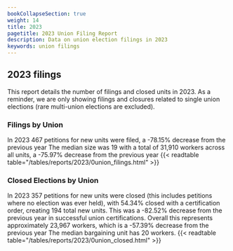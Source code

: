 ```yaml
---
bookCollapseSection: true
weight: 14
title: 2023
pagetitle: 2023 Union Filing Report
description: Data on union election filings in 2023
keywords: union filings
---
```


## 2023 filings

This report details the number of filings and closed units in 2023. As a reminder, we are only showing filings and closures related to single union elections (rare multi-union elections are excluded).

### Filings by Union
In 2023 467 petitions for new units were filed, a -78.15% decrease from the previous year The median size was 19 with a total of 31,910 workers across all units, a -75.97% decrease from the previous year
{{< readtable table="/tables/reports/2023/0union_filings.html" >}}

### Closed Elections by Union
In 2023 357 petitions for new units were closed (this includes petitions where no election was ever held), with 54.34% closed with a certification order, creating 194 total new units. This was a -82.52% decrease from the previous year in successful union certifications. Overall this represents approximately 23,967 workers, which is a -57.39% decrease from the previous year The median bargaining unit has 20 workers.
{{< readtable table="/tables/reports/2023/0union_closed.html" >}}

